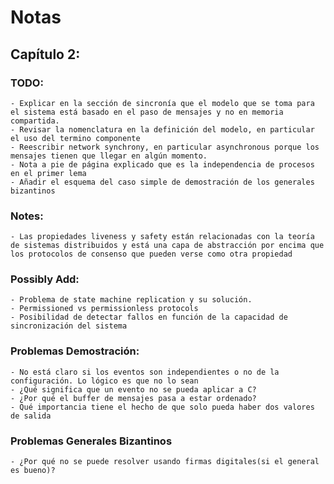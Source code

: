 # Notas

## Capítulo 2:

### TODO: 
	- Explicar en la sección de sincronía que el modelo que se toma para el sistema está basado en el paso de mensajes y no en memoria compartida.
	- Revisar la nomenclatura en la definición del modelo, en particular el uso del termino componente
	- Reescribir network synchrony, en particular asynchronous porque los mensajes tienen que llegar en algún momento.
	- Nota a pie de página explicado que es la independencia de procesos en el primer lema
	- Añadir el esquema del caso simple de demostración de los generales bizantinos

### Notes:
	- Las propiedades liveness y safety están relacionadas con la teoría de sistemas distribuidos y está una capa de abstracción por encima que los protocolos de consenso que pueden verse como otra propiedad

### Possibly Add:
	- Problema de state machine replication y su solución.
	- Permissioned vs permissionless protocols
	- Posibilidad de detectar fallos en función de la capacidad de sincronización del sistema

### Problemas Demostración:
	- No está claro si los eventos son independientes o no de la configuración. Lo lógico es que no lo sean 
	- ¿Qué significa que un evento no se pueda aplicar a C?
	- ¿Por qué el buffer de mensajes pasa a estar ordenado?
	- Qué importancia tiene el hecho de que solo pueda haber dos valores de salida

### Problemas Generales Bizantinos
	- ¿Por qué no se puede resolver usando firmas digitales(si el general es bueno)?

